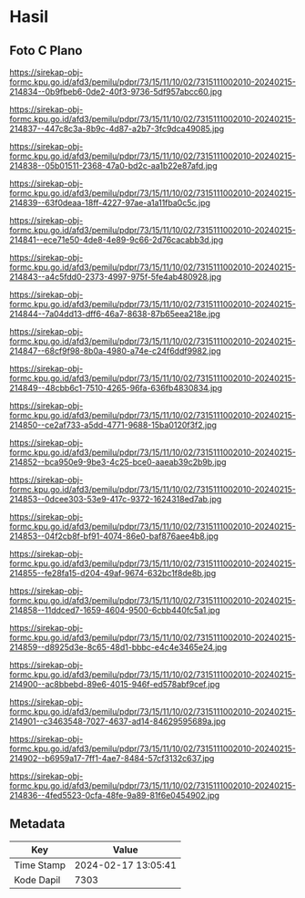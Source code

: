 # Hasil

## Foto C Plano

https://sirekap-obj-formc.kpu.go.id/afd3/pemilu/pdpr/73/15/11/10/02/7315111002010-20240215-214834--0b9fbeb6-0de2-40f3-9736-5df957abcc60.jpg

https://sirekap-obj-formc.kpu.go.id/afd3/pemilu/pdpr/73/15/11/10/02/7315111002010-20240215-214837--447c8c3a-8b9c-4d87-a2b7-3fc9dca49085.jpg

https://sirekap-obj-formc.kpu.go.id/afd3/pemilu/pdpr/73/15/11/10/02/7315111002010-20240215-214838--05b01511-2368-47a0-bd2c-aa1b22e87afd.jpg

https://sirekap-obj-formc.kpu.go.id/afd3/pemilu/pdpr/73/15/11/10/02/7315111002010-20240215-214839--63f0deaa-18ff-4227-97ae-a1a11fba0c5c.jpg

https://sirekap-obj-formc.kpu.go.id/afd3/pemilu/pdpr/73/15/11/10/02/7315111002010-20240215-214841--ece71e50-4de8-4e89-9c66-2d76cacabb3d.jpg

https://sirekap-obj-formc.kpu.go.id/afd3/pemilu/pdpr/73/15/11/10/02/7315111002010-20240215-214843--a4c5fdd0-2373-4997-975f-5fe4ab480928.jpg

https://sirekap-obj-formc.kpu.go.id/afd3/pemilu/pdpr/73/15/11/10/02/7315111002010-20240215-214844--7a04dd13-dff6-46a7-8638-87b65eea218e.jpg

https://sirekap-obj-formc.kpu.go.id/afd3/pemilu/pdpr/73/15/11/10/02/7315111002010-20240215-214847--68cf9f98-8b0a-4980-a74e-c24f6ddf9982.jpg

https://sirekap-obj-formc.kpu.go.id/afd3/pemilu/pdpr/73/15/11/10/02/7315111002010-20240215-214849--48cbb6c1-7510-4265-96fa-636fb4830834.jpg

https://sirekap-obj-formc.kpu.go.id/afd3/pemilu/pdpr/73/15/11/10/02/7315111002010-20240215-214850--ce2af733-a5dd-4771-9688-15ba0120f3f2.jpg

https://sirekap-obj-formc.kpu.go.id/afd3/pemilu/pdpr/73/15/11/10/02/7315111002010-20240215-214852--bca950e9-9be3-4c25-bce0-aaeab39c2b9b.jpg

https://sirekap-obj-formc.kpu.go.id/afd3/pemilu/pdpr/73/15/11/10/02/7315111002010-20240215-214853--0dcee303-53e9-417c-9372-1624318ed7ab.jpg

https://sirekap-obj-formc.kpu.go.id/afd3/pemilu/pdpr/73/15/11/10/02/7315111002010-20240215-214853--04f2cb8f-bf91-4074-86e0-baf876aee4b8.jpg

https://sirekap-obj-formc.kpu.go.id/afd3/pemilu/pdpr/73/15/11/10/02/7315111002010-20240215-214855--fe28fa15-d204-49af-9674-632bc1f8de8b.jpg

https://sirekap-obj-formc.kpu.go.id/afd3/pemilu/pdpr/73/15/11/10/02/7315111002010-20240215-214858--11ddced7-1659-4604-9500-6cbb440fc5a1.jpg

https://sirekap-obj-formc.kpu.go.id/afd3/pemilu/pdpr/73/15/11/10/02/7315111002010-20240215-214859--d8925d3e-8c65-48d1-bbbc-e4c4e3465e24.jpg

https://sirekap-obj-formc.kpu.go.id/afd3/pemilu/pdpr/73/15/11/10/02/7315111002010-20240215-214900--ac8bbebd-89e6-4015-946f-ed578abf9cef.jpg

https://sirekap-obj-formc.kpu.go.id/afd3/pemilu/pdpr/73/15/11/10/02/7315111002010-20240215-214901--c3463548-7027-4637-ad14-84629595689a.jpg

https://sirekap-obj-formc.kpu.go.id/afd3/pemilu/pdpr/73/15/11/10/02/7315111002010-20240215-214902--b6959a17-7ff1-4ae7-8484-57cf3132c637.jpg

https://sirekap-obj-formc.kpu.go.id/afd3/pemilu/pdpr/73/15/11/10/02/7315111002010-20240215-214836--4fed5523-0cfa-48fe-9a89-81f6e0454902.jpg


## Metadata

| Key        | Value               |
| ---------- | ------------------- |
| Time Stamp | 2024-02-17 13:05:41 |
| Kode Dapil | 7303                |



